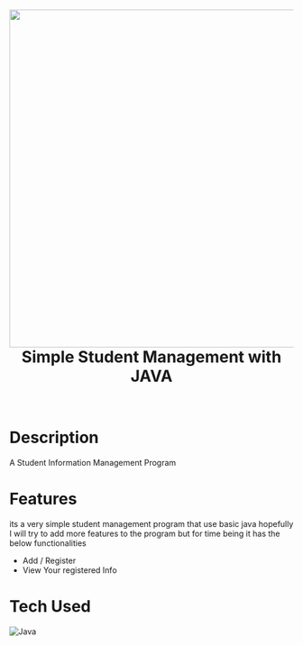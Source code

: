 <div align="center">
      <h1> <img src="https://copyassignment.com/wp-content/uploads/2022/09/Student-Management-System-Project-in-Java.jpg" width="600px"><br/>Simple Student Management with JAVA </h1>
     </div>
<p align="center"> <a href="https://twitter.com/rakkpoper" target="_blank"><img alt="" src="https://img.shields.io/badge/Twitter-1DA1F2?style=normal&logo=twitter&logoColor=white" style="vertical-align:center" /></a> <a href="https://www.instagram.com/nahomrak/" target="_blank"><img alt="" src="https://img.shields.io/badge/Instagram-E4405F?style=normal&logo=instagram&logoColor=white" style="vertical-align:center" /></a> <a href="}" target="_blank"><img alt="" src="https://img.shields.io/badge/LinkedIn-0077B5?style=normal&logo=linkedin&logoColor=white" style="vertical-align:center" /></a> </p>

# Description
A Student Information Management Program

# Features
its a very simple student management program that use basic java hopefully
I will try to add more features  to the program but for time being it has the below functionalities
 *  Add / Register
 * View Your registered Info

# Tech Used
 ![Java](https://img.shields.io/badge/java-%23ED8B00.svg?style=for-the-badge&logo=java&logoColor=white)
      

<!-- </> with 💛 by readMD (https://readmd.itsvg.in) -->
    